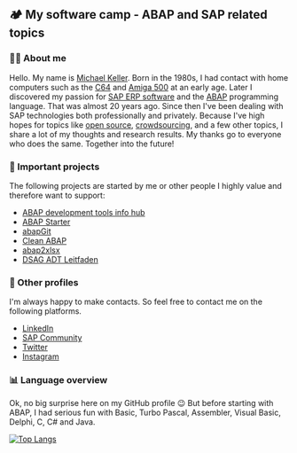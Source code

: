 ## 🏕️ My software camp - ABAP and SAP related topics

### :raising_hand_man: About me

Hello. My name is [Michael Keller](https://www.linkedin.com/in/michael-keller-abap-developer/). Born in the 1980s, I had contact with home computers such as the [C64](https://en.wikipedia.org/wiki/Commodore_64) and [Amiga 500](https://en.wikipedia.org/wiki/Amiga_500) at an early age. Later I discovered my passion for [SAP ERP software](https://en.wikipedia.org/wiki/SAP) and the [ABAP](https://en.wikipedia.org/wiki/ABAP) programming language. That was almost 20 years ago. Since then I've been dealing with SAP technologies both professionally and privately. Because I've high hopes for topics like [open source](https://en.wikipedia.org/wiki/Open_source), [crowdsourcing](https://en.wikipedia.org/wiki/Crowdsourcing), and a few other topics, I share a lot of my thoughts and research results. My thanks go to everyone who does the same. Together into the future!

### :pushpin: Important projects 

The following projects are started by me or other people I highly value and therefore want to support:

* [ABAP development tools info hub](https://github.com/Keller-Michael/Eclipse_ADT_info_hub)
* [ABAP Starter](https://github.com/Keller-Michael/ABAP_starter)
* [abapGit](https://github.com/abapGit/abapGit)
* [Clean ABAP](https://github.com/SAP/styleguides/blob/main/clean-abap/CleanABAP.md)
* [abap2xlsx](https://github.com/abap2xlsx/abap2xlsx)
* [DSAG ADT Leitfaden](https://1dsag.github.io/ADT-Leitfaden/)

### :link: Other profiles

I'm always happy to make contacts. So feel free to contact me on the following platforms.

* [LinkedIn](https://www.linkedin.com/in/michael-keller-abap-developer/)
* [SAP Community](https://people.sap.com/keller.m)
* [Twitter](https://twitter.com/I_heart_ABAP)
* [Instagram](https://www.instagram.com/i_heart_abap/)

### :bar_chart: Language overview

Ok, no big surprise here on my GitHub profile :wink: But before starting with ABAP, I had serious fun with Basic, Turbo Pascal, Assembler, Visual Basic, Delphi, C, C# and Java.

[![Top Langs](https://github-readme-stats.vercel.app/api/top-langs/?username=Keller-Michael&layout=compact)](https://github.com/anuraghazra/github-readme-stats)
